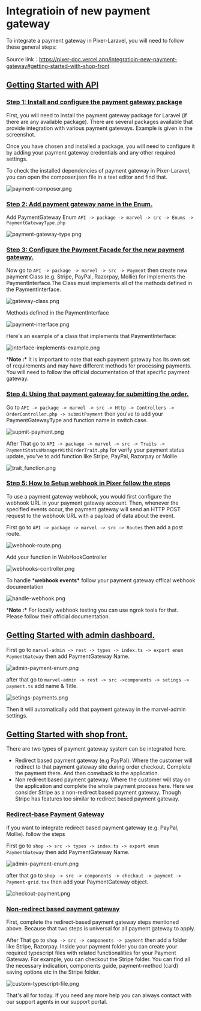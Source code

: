 # Integratioin of new payment gateway

To integrate a payment gateway in Pixer-Laravel, you will need to follow these general steps:

Source link：https://pixer-doc.vercel.app/integratioin-new-payment-gateway#getting-started-with-shop-front

## [Getting Started with API](https://pixer-doc.vercel.app/integratioin-new-payment-gateway#getting-started-with-api)

### [Step 1: Install and configure the payment gateway package](https://pixer-doc.vercel.app/integratioin-new-payment-gateway#step-1-install-and-configure-the-payment-gateway-package)

First, you will need to install the payment gateway package for Laravel (if there are any available package). There are several packages available that provide integration with various payment gateways. Example is given in the screenshot.

Once you have chosen and installed a package, you will need to configure it by adding your payment gateway credentials and any other required settings.

To check the installed dependencies of payment gateway in Pixer-Laravel, you can open the composer.json file in a text editor and find that.

![payment-composer.png](https://pixer-doc.vercel.app/static/payment-composer-34d5e02c9d7012f466d25a7ef76622ad.png)

### [Step 2: Add payment gateway name in the Enum.](https://pixer-doc.vercel.app/integratioin-new-payment-gateway#step-2-add-payment-gateway-name-in-the-enum)

Add PaymentGateway Enum `API -> package -> marvel -> src -> Enums -> PaymentGatewayType.php`

![payment-gateway-type.png](https://pixer-doc.vercel.app/static/payment-gateway-type-b1f126c67f24601f9b03a5d7e8a30934.png)

### [Step 3: Configure the Payment Facade for the new payment gateway.](https://pixer-doc.vercel.app/integratioin-new-payment-gateway#step-3-configure-the-payment-facade-for-the-new-payment-gateway)

Now go to `API -> package -> marvel -> src -> Payment` then create new payment Class (e.g. Stripe, PayPal, Razorpay, Mollie) for implements the PaymentInterface.The Class must implements all of the methods defined in the PaymentInterface.

![gateway-class.png](https://pixer-doc.vercel.app/static/gateway-class-9c016906379216cf1f044ae542068365.png)

Methods defined in the PaymentInterface

![payment-interface.png](https://pixer-doc.vercel.app/static/payment-interface-64a5357a185ed469a0e6fc507f1ba1bd.png)

Here's an example of a class that implements that PaymentInterface:

![interface-implements-example.png](https://pixer-doc.vercel.app/static/interface-implements-example-c61d4ca1845691b32262237254a88bfc.png)

***Note :\*** It is important to note that each payment gateway has its own set of requirements and may have different methods for processing payments. You will need to follow the official documentation of that specific payment gateway.

### [Step 4: Using that payment gateway for submitting the order.](https://pixer-doc.vercel.app/integratioin-new-payment-gateway#step-4-using-that-payment-gateway-for-submitting-the-order)

Go to `API -> package -> marvel -> src -> Http -> Controllers -> OrderController.php -> submitPayment` then you've to add your PaymentGatewayType and function name in switch case.

![supmit-payment.png](https://pixer-doc.vercel.app/static/supmit-payment-b495596be55ce94b1299d9419cc1c924.png)

After That go to `API -> package -> marvel -> src -> Traits -> PaymentStatusManagerWithOrderTrait.php` for verify your payment status update, you've to add function like Stripe, PayPal, Razorpay or Mollie.

![trait_function.png](https://pixer-doc.vercel.app/static/trait_function-6f28e1f63d1bd922a2dd1dcebfd076a3.png)

### [Step 5: How to Setup webhook in Pixer follow the steps](https://pixer-doc.vercel.app/integratioin-new-payment-gateway#step-5-how-to-setup-webhook-in-pixer-follow-the-steps)

To use a payment gateway webhook, you would first configure the webhook URL in your payment gateway account. Then, whenever the specified events occur, the payment gateway will send an HTTP POST request to the webhook URL with a payload of data about the event.

First go to `API -> package -> marvel -> src -> Routes` then add a post route.

![webhook-route.png](https://pixer-doc.vercel.app/static/webhook-route-e873b9e0b8de1439f2d6e22cf175e6cb.png)

Add your function in WebHookController

![webhooks-controller.png](https://pixer-doc.vercel.app/static/webhooks-controller-2a9c5baae4a9770540b5ac9481b5f1bd.png)

To handle ***webhook events\*** follow your payment gateway offical webhook documentation

![handle-webhook.png](https://pixer-doc.vercel.app/static/handle-webhook-860211b636fe29ced33f30da83a830fb.png)

***Note :\*** For locally webhook testing you can use ngrok tools for that. Please follow their official documentation.

## [Getting Started with admin dashboard.](https://pixer-doc.vercel.app/integratioin-new-payment-gateway#getting-started-with-admin-dashboard)

First go to `marvel-admin -> rest -> types -> index.ts -> export enum PaymentGateway` then add PaymentGateway Name.

![admin-payment-enum.png](https://pixer-doc.vercel.app/static/admin-payment-enum-ccb06a0430656d1e8981bf4270731be0.png)

after that go to `marvel-admin -> rest -> src ->components -> setings -> payment.ts` add name & Title.

![setings-payments.png](https://pixer-doc.vercel.app/static/setings-payments-981121a6f60760d74b3ec75ec01654cb.png)

Then it will automatically add that payment gateway in the marvel-admin settings.

## [Getting Started with shop front.](https://pixer-doc.vercel.app/integratioin-new-payment-gateway#getting-started-with-shop-front)

There are two types of payment gateway system can be integrated here.

- Redirect based payment gateway (e.g PayPal). Where the customer will redirect to that payment gateway site during order checkout. Complete the payment there. And then comeback to the application.
- Non redirect based payment gateway. Where the customer will stay on the application and complete the whole payment process here. Here we consider Stripe as a non-redirect based payment gateway. Though Stripe has features too similar to redirect based payment gateway.

### [Redirect-base Payment Gateway](https://pixer-doc.vercel.app/integratioin-new-payment-gateway#redirect-base-payment-gateway)

if you want to integrate redirect based payment gateway (e.g. PayPal, Mollie). follow the steps

First go to `shop -> src -> types -> index.ts -> export enum PaymentGateway` then add PaymentGateway Name.

![admin-payment-enum.png](https://pixer-doc.vercel.app/static/admin-payment-enum-ccb06a0430656d1e8981bf4270731be0.png)

after that go to `shop -> src -> components -> checkout -> payment -> Payment-grid.tsx` then add your PaymentGateway object.

![checkout-payment.png](https://pixer-doc.vercel.app/static/checkout-payment-e1b0910654644bdf4140f3f84bea7c1a.png)

### [Non-redirect based payment gateway](https://pixer-doc.vercel.app/integratioin-new-payment-gateway#non-redirect-based-payment-gateway)

First, complete the redirect-based payment gateway steps mentioned above. Because that two steps is universal for all payment gateway to apply.

After That go to `shop -> src -> components -> payment` then add a folder like Stripe, Razorpay. Inside your payment folder you can create your required typescript files with related functionalities for your Payment Gateway. For example, you can checkout the Stripe folder. You can find all the necessary indication, components guide, payment-method (card) saving options etc in the Stripe folder.

![custom-typescript-file.png](https://pixer-doc.vercel.app/static/custom-typescript-file-298766e1df878bc0f28fb1c6a9697145.png)

That's all for today. If you need any more help you can always contact with our support agents in our support portal.